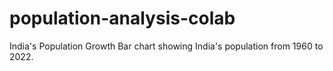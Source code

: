 # population-analysis-colab
India's Population Growth Bar chart showing India's population from 1960 to 2022.
